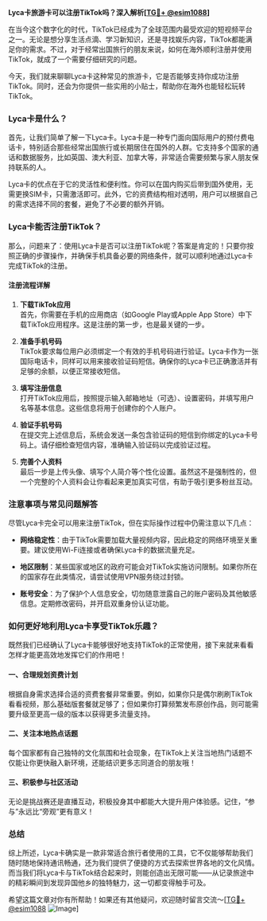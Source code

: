 **Lyca卡旅游卡可以注册TikTok吗？深入解析[[TG💪+ @esim1088](https://t.me/s/esim1088)]**

在当今这个数字化的时代，TikTok已经成为了全球范围内最受欢迎的短视频平台之一。无论是想分享生活点滴、学习新知识，还是寻找娱乐内容，TikTok都能满足你的需求。不过，对于经常出国旅行的朋友来说，如何在海外顺利注册并使用TikTok，就成了一个需要仔细研究的问题。

今天，我们就来聊聊Lyca卡这种常见的旅游卡，它是否能够支持你成功注册TikTok。同时，还会为你提供一些实用的小贴士，帮助你在海外也能轻松玩转TikTok。

### Lyca卡是什么？

首先，让我们简单了解一下Lyca卡。Lyca卡是一种专门面向国际用户的预付费电话卡，特别适合那些经常出国旅行或长期居住在国外的人群。它支持多个国家的通话和数据服务，比如英国、澳大利亚、加拿大等，非常适合需要频繁与家人朋友保持联系的人。

Lyca卡的优点在于它的灵活性和便利性。你可以在国内购买后带到国外使用，无需更换SIM卡，只需激活即可。此外，它的资费结构相对透明，用户可以根据自己的需求选择不同的套餐，避免了不必要的额外开销。

### Lyca卡能否注册TikTok？

那么，问题来了：使用Lyca卡是否可以注册TikTok呢？答案是肯定的！只要你按照正确的步骤操作，并确保手机具备必要的网络条件，就可以顺利地通过Lyca卡完成TikTok的注册。

#### 注册流程详解

1. **下载TikTok应用**  
   首先，你需要在手机的应用商店（如Google Play或Apple App Store）中下载TikTok应用程序。这是注册的第一步，也是最关键的一步。

2. **准备手机号码**  
   TikTok要求每位用户必须绑定一个有效的手机号码进行验证。Lyca卡作为一张国际电话卡，同样可以用来接收验证码短信。确保你的Lyca卡已正确激活并有足够的余额，以便正常接收短信。

3. **填写注册信息**  
   打开TikTok应用后，按照提示输入邮箱地址（可选）、设置密码，并填写用户名等基本信息。这些信息将用于创建你的个人账户。

4. **验证手机号码**  
   在提交完上述信息后，系统会发送一条包含验证码的短信到你绑定的Lyca卡号码上。请仔细检查短信内容，准确输入验证码以完成验证过程。

5. **完善个人资料**  
   最后一步是上传头像、填写个人简介等个性化设置。虽然这不是强制性的，但一个完整的个人资料会让你看起来更加真实可信，有助于吸引更多粉丝互动。

### 注意事项与常见问题解答

尽管Lyca卡完全可以用来注册TikTok，但在实际操作过程中仍需注意以下几点：

- **网络稳定性**：由于TikTok需要加载大量视频内容，因此稳定的网络环境至关重要。建议使用Wi-Fi连接或者确保Lyca卡的数据流量充足。
  
- **地区限制**：某些国家或地区的政府可能会对TikTok实施访问限制。如果你所在的国家存在此类情况，请尝试使用VPN服务绕过封锁。

- **账号安全**：为了保护个人信息安全，切勿随意泄露自己的账户密码及其他敏感信息。定期修改密码，并开启双重身份认证功能。

### 如何更好地利用Lyca卡享受TikTok乐趣？

既然我们已经确认了Lyca卡能够很好地支持TikTok的正常使用，接下来就来看看怎样才能更高效地发挥它们的作用吧！

#### 一、合理规划资费计划
根据自身需求选择合适的资费套餐非常重要。例如，如果你只是偶尔刷刷TikTok看看视频，那么基础版套餐就足够了；但如果你打算频繁发布原创作品，则可能需要升级至更高一级的版本以获得更多流量支持。

#### 二、关注本地热点话题
每个国家都有自己独特的文化氛围和社会现象，在TikTok上关注当地热门话题不仅能让你更快融入新环境，还能结识更多志同道合的朋友哦！

#### 三、积极参与社区活动
无论是挑战赛还是直播互动，积极投身其中都能大大提升用户体验感。记住，“参与”永远比“旁观”更有意义！

### 总结

综上所述，Lyca卡确实是一款非常适合旅行者使用的工具，它不仅能够帮助我们随时随地保持通讯畅通，还为我们提供了便捷的方式去探索世界各地的文化风情。而当我们将Lyca卡与TikTok结合起来时，则能创造出无限可能——从记录旅途中的精彩瞬间到发现异国他乡的独特魅力，这一切都变得触手可及。

希望这篇文章对你有所帮助！如果还有其他疑问，欢迎随时留言交流～[[TG💪+ @esim1088](https://t.me/s/esim1088) ![Image](https://i.postimg.cc/4NQfJmqS/Snipaste-2025-05-13-00-14-12.png)]
